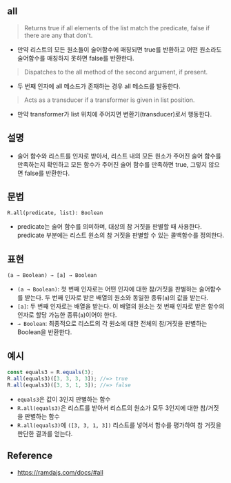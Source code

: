 ## all
> Returns true if all elements of the list match the predicate, false if there are any that don't.
- 만약 리스트의 모든 원소들이 술어함수에 매칭되면 true를 반환하고 어떤 원소라도 술어함수를 매칭하지 못하면 false를 반환한다.

> Dispatches to the all method of the second argument, if present.
- 두 번째 인자에 all 메소드가 존재하는 경우 all 메소드를 발동한다.

> Acts as a transducer if a transformer is given in list position.
- 만약 transformer가 list 위치에 주어지면 변환기(transducer)로서 행동한다.

## 설명
- 술어 함수와 리스트를 인자로 받아서, 리스트 내의 모든 원소가 주어진 술어 함수를 만족하는지 확인하고 모든 함수가 주어진 술어 함수를 만족하면 true, 그렇지 않으면 false를 반환한다.

## 문법
```
R.all(predicate, list): Boolean
```
- predicate는 술어 함수를 의미하며, 대상의 참 거짓을 판별할 때 사용한다. predicate 부분에는 리스트 원소의 참 거짓을 판별할 수 있는 콜백함수를 정의한다.

## 표현
```
(a → Boolean) → [a] → Boolean
```
- `(a → Boolean)`: 첫 번째 인자로는 어떤 인자에 대한 참/거짓을 판별하는 술어함수를 받는다. 두 번째 인자로 받은 배열의 원소와 동일한 종류(`a`)의 값을 받는다.
- `[a]`: 두 번째 인자로는 배열을 받는다. 이 배열의 원소는 첫 번째 인자로 받은 함수의 인자로 할당 가능한 종류(`a`)이어야 한다.
- `→ Boolean`: 최종적으로 리스트의 각 원소에 대한 전체의 참/거짓을 판별하는 Boolean을 반환한다.

## 예시
```js
const equals3 = R.equals(3);
R.all(equals3)([3, 3, 3, 3]); //=> true
R.all(equals3)([3, 3, 1, 3]); //=> false
```
- `equals3`은 값이 3인지 판별하는 함수
- `R.all(equals3)`은 리스트를 받아서 리스트의 원소가 모두 3인지에 대한 참/거짓을 판별하는 함수
- `R.all(equals3)`에 `([3, 3, 1, 3])` 리스트를 넣어서 함수를 평가하여 참 거짓을 판단한 결과를 얻는다.

## Reference
- https://ramdajs.com/docs/#all
